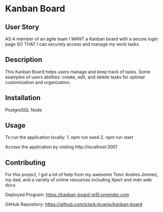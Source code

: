 # Kanban Board

## User Story
AS A member of an agile team
I WANT a Kanban board with a secure login page
SO THAT I can securely access and manage my work tasks 

  ## Description
  This Kanban Board helps users manage and keep track of tasks. Some examples of users abilities: create, edit, and delete tasks for optimal customization and organization.

  ## Installation
  PostgreSQL
  Node

  ## Usage
  To run the application locally:
    1. npm run seed
    2. npm run start
  
  Access the application by visiting http://localhost:3001

  ## Contributing
  For this project, I got a lot of help from my awesome Tutor Andres Jiminez, my dad, and a variety of online resources including Xpert and mdn web docs.


Deployed Program: https://kanban-board-ie5f.onrender.com

GitHub Repository: https://github.com/jclark-bcamp/kanban-board
